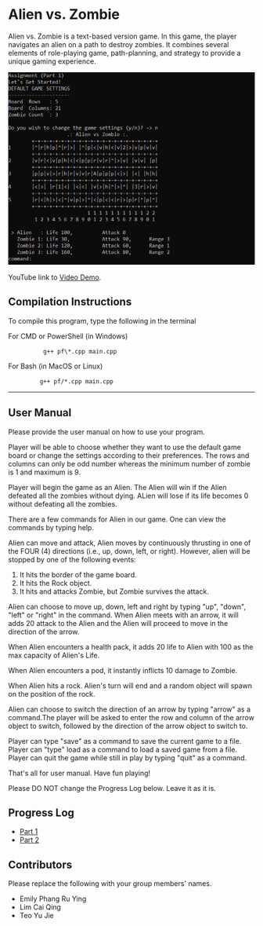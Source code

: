 # Alien vs. Zombie

Alien vs. Zombie is a text-based version game. In this game, the player navigates an alien on a path to destroy zombies. It combines several elements of role-playing game, path-planning, and strategy to provide a unique gaming experience.

![Alt text](/image.png)


YouTube link to [Video Demo](https://youtu.be/7w4Kk9M5Xk0).

## Compilation Instructions

To compile this program, type the following in the terminal

 For CMD or PowerShell (in Windows)

              g++ pf\*.cpp main.cpp 

 For Bash (in MacOS or Linux)

             g++ pf/*.cpp main.cpp 

*********************************************************

## User Manual

Please provide the user manual on how to use your program.

Player will be able to choose whether they want to use the default game board or change the settings according to their preferences. The rows and columns can only be odd number whereas the minimum number of zombie is 1 and maximum is 9.

Player will begin the game as an Alien. The Alien will win if the Alien defeated all the zombies without dying. ALien will lose if its life becomes 0 without defeating all the zombies. 

There are a few commands for Alien in our game. One can view the commands by typing help.

Alien can move and attack, Alien moves by continuously thrusting in one of the FOUR (4) directions (i.e., up, down, left, or right). However, alien will be stopped by one of the following events:
1. It hits the border of the game board.
2. It hits the Rock object.
3. It hits and attacks Zombie, but Zombie survives the attack.

Alien can choose to move up, down, left and right by typing "up", "down", "left" or "right" in the command. When Alien meets with an arrow, it will adds 20 attack to the Alien and the Alien will proceed to move in the direction of the arrow. 

When Alien encounters a health pack, it adds 20 life to Alien with 100 as the max capacity of Alien's Life.

When Alien encounters a pod, it instantly inflicts 10 damage to Zombie.

When Alien hits a rock. Alien's turn will end and a random object will spawn on the position of the rock.

Alien can choose to switch the direction of an arrow by typing "arrow" as a command.The player will be asked to enter the row and column of the arrow object to switch, followed by the direction of the arrow object to switch to.

Player can type "save" as a command to save the current game to a file. Player can "type" load as a command to load a saved game from a file. Player can  quit the game while still in play by typing "quit" as a command.

That's all for user manual. Have fun playing!

Please DO NOT change the Progress Log below. Leave it as it is.

## Progress Log

- [Part 1](PART1.md)
- [Part 2](PART2.md)

## Contributors

Please replace the following with your group members' names. 

- Emily Phang Ru Ying
- Lim Cai Qing
- Teo Yu Jie


